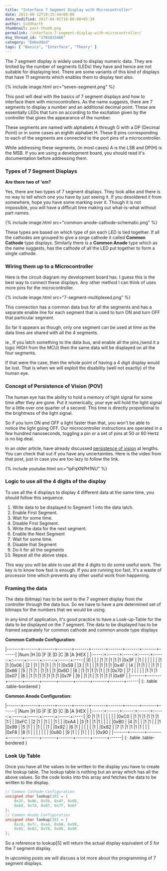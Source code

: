 ```yaml
---
title: "Interface 7 Segment Display with Microcontroller"
date: 2013-08-12T19:15:44+00:00
date_modified: 2017-04-01T10:00:00+05:30
author: Siddharth
thumbnail: post-thumb.png
permalink: /interface-7-segment-display-with-microcontroller/
dsq_thread_id: "2701815486"
category: "Embedded"
tags: [ "Basics", "Interface", "Theory" ]
---
```


The 7 segment display is widely used to display numeric data. They are limited by the number of segments (LEDs) they have and hence are not suitable for displaying text. There are some variants of this kind of displays that have 11 segments which enables them to display text also.

{% include image.html src="seven-segment.png" %}

This post will deal with the basics of 7 segment displays and how to interface them with microcontrollers. As the name suggests, there are 7 segments to display a number and an additional decimal point. These are essentially LEDs that turn on according to the excitation given by the controller that gives the appearance of the number.

These segments are named with alphabets A through G with a DP (Decimal Point) or in some cases an eighth alphabet H. These 8 pins corresponding to each of the segments are connected to the port pins of a microcontroller.

While addressing these segments, (in most cases) A is the LSB and DP(H) is the MSB. If you are using a development board, you should read it's documentation before addressing them.

### Types of 7 Segment Displays

**Are there two of 'em?**

Yes, there are two types of 7 segment displays. They look alike and there is no way to tell which one you have by just seeing it. If you desoldered it from somewhere, hope you have some marking over it. Though it is not impossible, you will have a difficult time making out what-is-what without part names.

{% include image.html src="common-anode-cathode-schematic.png" %}

These types are based on which type of pin each LED is tied together. If all the cathodes are grouped to give a singe cathode it called **Common Cathode** type displays. Similarly there is a **Common Anode** type which as the name suggests, has the cathode of all the LED put together to form a single cathode.

### Wiring them up to a Microcontroller

Here is the circuit diagram my development board has. I guess this is the best way to connect these displays. Any other method I can think of uses more pins for the microcontroller.

{% include image.html src="7-segment-multiplexed.png" %}

This connection has a common data bus for all the segments and has a separate enable line for each segment that is used to turn ON and turn OFF that particular segment.

So far it appears as though, only one segment can be used at time as the data lines are shared with all the 4 segments.

ie., If you latch something to the data bus, and enable all the pins,(send it a logic HIGH from the MCU) then the same data will be displayed on all the four segments.

If that were the case, then the whole point of having a 4 digit display would be lost. That is when we will exploit the disability (well not exactly) of the human eye.

### Concept of Persistence of Vision (POV)

The human eye has the ability to hold a memory of light signal for some time after they are gone. Put it numerically, your eye will hold the light signal for a little over one quarter of a second. This time is directly proportional to the brightness of the light signal.

So if you turn ON and OFF a light faster than that, you won't be able to notice the light going OFF. Our microcontroller instructions are operated in a few hundred nanoseconds, toggling a pin or a set of pins at 50 or 60 Hertz is no big deal.

In an older article, have already discussed [persistence of vision](/external-event-counter-seven-segment-displays/) at lengths. You can check that out if you have any uncertainties. Here is the video from that post, just in case you are too lazy to follow the link.

{% include youtube.html src="IpFqXNPH1NU" %}

### Logic to use all the 4 digits of the display

To use all the 4 displays to display 4 different data at the same time, you should follow this sequence.

  1. Write data to be displayed to Segment 1 into the data latch.
  2. Enable First Segment.
  3. Wait for some time.
  4. Disable First Segment.
  5. Write the data for the next segment.
  6. Enable the Next Segment
  7. Wait for some time.
  8. Disable that Segment
  9. Do it for all the segments
 10. Repeat all the above steps.

This way you will be able to use all the 4 digits to do some useful work. The key is to know how fast is enough. If you are running too fast, it's a waste of processor time which prevents any other useful work from happening.

### Framing the data

The data (bitmap) has to be sent to the 7 segment display from the controller through the data bus. So we have to have a pre determined set of bitmaps for the numbers that we would be using.

In any kind of application, it's good practice to have a Look-up-Table for the data to be displayed on the 7 segment. The data to be displayed has to be framed separately for common cathode and common anode type displays

**Common Cathode Configuration:**

|-------+-------+-------+-------+-------+-------+-------+-------+-------+------|
|Num    |H      |G      |F      |E      |D      |C      |B      |A      |HEX   |
|:-----:+:-----:+:-----:+:-----:+:-----:+:-----:+:-----:+:-----:+:-----:+:----:|
|0      |       |       |       |1      |1      |1      |1      |1      |0x3F  |
|1      |       |       |       |       |       |       |1      |1      |0x06  |
|2      |       |1      |       |1      |1      |       |1      |1      |0x5B  |
|3      |       |1      |       |       |1      |1      |1      |1      |0x4F  |
|4      |       |1      |1      |       |       |1      |1      |       |0x66  |
|5      |       |1      |1      |       |1      |1      |       |1      |0x6D  |
|6      |       |1      |1      |1      |1      |1      |       |1      |0x7D  |
|7      |       |       |       |       |       |1      |1      |1      |0x07  |
|8      |       |1      |1      |1      |1      |1      |1      |1      |0x7F  |
|9      |       |1      |1      |       |1      |1      |1      |1      |0x6F  |
|-------+-------+-------+-------+-------+-------+-------+-------+-------+------|
{: .table .table-bordered }

**Common Anode Configuration:**

|-------+-------+-------+-------+-------+-------+-------+-------+-------+------|
|Num    |H      |G      |F      |E      |D      |C      |B      |A      |HEX   |
|:-----:+:-----:+:-----:+:-----:+:-----:+:-----:+:-----:+:-----:+:-----:+:----:|
|0      |1      |1      |       |       |       |       |       |       |0xC0  |
|1      |1      |1      |1      |1      |1      |1      |       |       |0xFC  |
|2      |1      |       |1      |       |       |1      |       |       |0xA4  |
|3      |1      |       |1      |1      |       |       |       |       |0xB0  |
|4      |1      |       |       |1      |1      |       |       |1      |0x99  |
|5      |1      |       |       |1      |       |       |1      |       |0x92  |
|6      |1      |       |       |       |       |       |1      |       |0x82  |
|7      |1      |1      |1      |1      |1      |       |       |       |0xF8  |
|8      |1      |       |       |       |       |       |       |       |0x80  |
|9      |1      |       |       |1      |       |       |       |       |0x90  |
|-------+-------+-------+-------+-------+-------+-------+-------+-------+------|
{: .table .table-bordered }

### Look Up Table

Once you have all the values to be written to the display you have to create the lookup table. The lookup table is nothing but an array which has all the above values. So the code looks into this array and fetches the data to be written to the display.

```c
// Common Cathode Configuration
unsigned char lookup[10] = {
    0x3f, 0x06, 0x5b, 0x4f, 0x66,
    0x6d, 0x7d, 0x07, 0x7f, 0x6f
};
// Common Anode Configuration
unsigned char lookup[10] = {
    0xc0, 0xfc, 0xa4, 0xb0, 0x99,
    0x92, 0x82, 0xf8, 0x80, 0x90
};
```

So a reference to lookup[5] will return the actual display equivalent of 5 for the 7 segment display.

In upcoming posts we will discuss a lot more about the programming of 7 segment displays.
